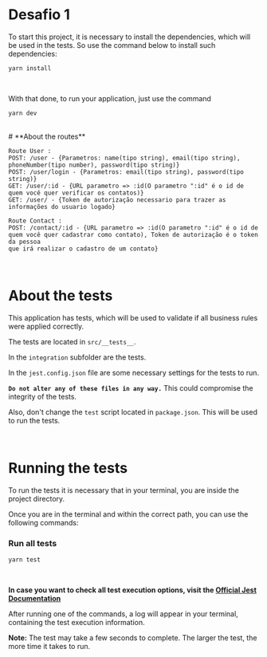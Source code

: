 # Desafio 1

To start this project, it is necessary to install the dependencies, which will be used in the tests. So use the command below to install such dependencies:

````
yarn install
````
<br>

With that done, to run your application, just use the command
````
yarn dev
````
<br> 
# **About the routes**


````
Route User :
POST: /user - {Parametros: name(tipo string), email(tipo string), phoneNumber(tipo number), password(tipo string)}
POST: /user/login - {Parametros: email(tipo string), password(tipo string)}
GET: /user/:id - {URL parametro => :id(O parametro ":id" é o id de quem você quer verificar os contatos)}
GET: /user/ - {Token de autorização necessario para trazer as informações do usuario logado}
````
````
Route Contact :
POST: /contact/:id - {URL parametro => :id(O parametro ":id" é o id de quem você quer cadastrar como contato), Token de autorização é o token da pessoa
que irá realizar o cadastro de um contato}
````
<br>

# **About the tests**

This application has tests, which will be used to validate if all business rules were applied correctly.

The tests are located in `src/__tests__`.

In the `integration` subfolder are the tests.

In the `jest.config.json` file are some necessary settings for the tests to run.

**`Do not alter any of these files in any way.`** This could compromise the integrity of the tests.

Also, don't change the `test` script located in `package.json`. This will be used to run the tests.

<br>


# **Running the tests** 

To run the tests it is necessary that in your terminal, you are inside the project directory.

Once you are in the terminal and within the correct path, you can use the following commands:

### Run all tests
````
yarn test
````


<br>


**In case you want to check all test execution options, visit the [Official Jest Documentation](https://jestjs.io/docs/cli)**

After running one of the commands, a log will appear in your terminal, containing the test execution information.

**Note:** The test may take a few seconds to complete. The larger the test, the more time it takes to run.

#
